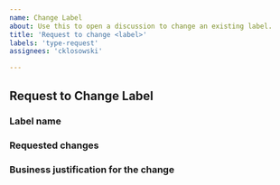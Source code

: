 ```yaml
---
name: Change Label
about: Use this to open a discussion to change an existing label.
title: 'Request to change <label>'
labels: 'type-request'
assignees: 'cklosowski'

---
```


## Request to Change Label
### Label name


### Requested changes


### Business justification for the change